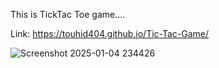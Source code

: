This is TickTac Toe game....

Link: https://touhid404.github.io/Tic-Tac-Game/







![Screenshot 2025-01-04 234426](https://github.com/user-attachments/assets/068a59f8-2e6c-41a7-97fb-3c7fc696436a)
